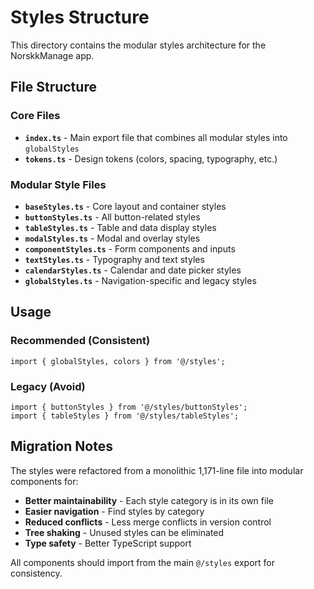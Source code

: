 # Styles Structure

This directory contains the modular styles architecture for the NorskkManage app.

## File Structure

### Core Files
- **`index.ts`** - Main export file that combines all modular styles into `globalStyles`
- **`tokens.ts`** - Design tokens (colors, spacing, typography, etc.)

### Modular Style Files
- **`baseStyles.ts`** - Core layout and container styles
- **`buttonStyles.ts`** - All button-related styles
- **`tableStyles.ts`** - Table and data display styles
- **`modalStyles.ts`** - Modal and overlay styles
- **`componentStyles.ts`** - Form components and inputs
- **`textStyles.ts`** - Typography and text styles
- **`calendarStyles.ts`** - Calendar and date picker styles
- **`globalStyles.ts`** - Navigation-specific and legacy styles

## Usage

### Recommended (Consistent)
```tsx
import { globalStyles, colors } from '@/styles';
```

### Legacy (Avoid)
```tsx
import { buttonStyles } from '@/styles/buttonStyles';
import { tableStyles } from '@/styles/tableStyles';
```

## Migration Notes

The styles were refactored from a monolithic 1,171-line file into modular components for:
- **Better maintainability** - Each style category is in its own file
- **Easier navigation** - Find styles by category
- **Reduced conflicts** - Less merge conflicts in version control
- **Tree shaking** - Unused styles can be eliminated
- **Type safety** - Better TypeScript support

All components should import from the main `@/styles` export for consistency.
